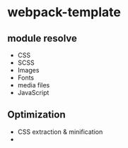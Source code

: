 # webpack-template

## module resolve

- CSS
- SCSS
- Images
- Fonts
- media files
- JavaScript

## Optimization

- CSS extraction & minification
- 
